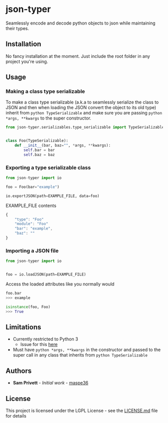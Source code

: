 # json-typer
Seamlessly encode and decode python objects to json while maintaining their types.

## Installation
No fancy installation at the moment. Just include the root folder in any project you're using.

## Usage
### Making a class type serializable
To make a class type serializable (a.k.a to seamlessly serialize the class to JSON and then when loading the JSON convert the object to its old type) inherit from ```python TypeSerializable``` and make sure you are passing ```python *args, **kwargs``` to the super constructor.
```python
from json-typer.serializables.type_serializable import TypeSerializable


class Foo(TypeSerializable):
    def __init__(bar, baz="", *args, **kwargs):
        self.bar = bar
        self.baz = baz
```

### Exporting a type serializable class
```python
from json-typer import io

foo = Foo(bar="example")

io.exportJSON(path=EXAMPLE_FILE, data=foo)
```

EXAMPLE_FILE contents
```javascript
{
    "type": "Foo"
    "module": "Foo"
    "bar": "example",
    "baz": ""
}
```

### Importing a JSON file
```python
from json-typer import io


foo = io.loadJSON(path=EXAMPLE_FILE)
```

Access the loaded attributes like you normally would
```python
foo.bar
>>> example

isinstance(foo, Foo)
>>> True
```

## Limitations
- Currently restricted to Python 3
    - Issue for this [here](https://github.com/maspe36/json-typer/issues/1)
- Must have ```python *args, **kwargs``` in the constructor and passed to the super call in any class that inherits from ```python TypeSerializable```

## Authors
* **Sam Privett** - *Initial work* - [maspe36](https://github.com/maspe36)

## License
This project is licensed under the LGPL License - see the [LICENSE.md](LICENSE.md) file for details
